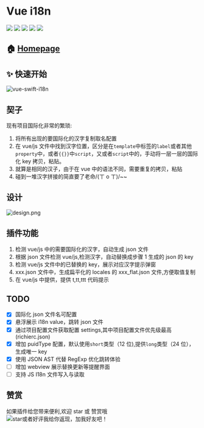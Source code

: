 # Vue i18n

[![](https://vsmarketplacebadge.apphb.com/version/RichieChoo.vue-swift-i18n.svg)](https://marketplace.visualstudio.com/items?itemName=RichieChoo.vue-swift-i18n)
[![](https://vsmarketplacebadge.apphb.com/installs-short/RichieChoo.vue-swift-i18n.svg)](https://marketplace.visualstudio.com/items?itemName=RichieChoo.vue-swift-i18n)
[![](https://vsmarketplacebadge.apphb.com/downloads-short/RichieChoo.vue-swift-i18n.svg)](https://marketplace.visualstudio.com/items?itemName=RichieChoo.vue-swift-i18n)
[![](https://vsmarketplacebadge.apphb.com/rating-short/RichieChoo.vue-swift-i18n.svg)](https://marketplace.visualstudio.com/items?itemName=RichieChoo.vue-swift-i18n)
[![](https://vsmarketplacebadge.apphb.com/trending-monthly/RichieChoo.vue-swift-i18n.svg)](https://marketplace.visualstudio.com/items?itemName=RichieChoo.vue-swift-i18n)

## 🏠 [Homepage](https://vsi.richieyu.top)


## ✨ 快速开始
![vue-swift-i18n](swift.gif)

## 契子

现有项目国际化非常的繁琐:

1. 将所有出现的要国际化的汉字复制取名配置
1. 在 vue/js 文件中找到汉字位置，区分是在`template`中标签的`label`或者其他`property`中，或者`{{}}`中`script`，又或者`script`中的，手动将一层一层的国际化 key 拷贝，粘贴。
1. 就算是相同的汉子，由于在 vue 中的语法不同，需要重复的拷贝，粘贴
1. 碰到一堆汉字拼接的简直要了老命/(ㄒ o ㄒ)/~~

## 设计

![design.png](https://cdn.nlark.com/yuque/0/2020/png/111625/1582165204110-151c4717-556e-443e-8975-cb29cbcbe83f.png "design")

## 插件功能

1. 检测 vue/js 中的需要国际化的汉字，自动生成 json 文件
1. 根据 json 文件检测 vue/js,检测汉字，自动替换成步骤 1 生成的 json 的 key
1. 检测 vue/js 文件中的已替换的 key，展示对应汉字提示弹窗
1. xxx.json 文件中，生成扁平化的 locales 的 xxx_flat.json 文件,方便取值复制
1. 在 vue/js 中提供，提供 t,tt,ttt 代码提示

## TODO

- [x] 国际化 json 文件名可配置
- [x] 悬浮展示 i18n value，跳转 json 文件
- [x] 通过项目配置文件获取配置 settings,其中项目配置文件优先级最高(richierc.json)
- [x] 增加 puidType 配置，默认使用`short`类型（12 位),提供`long`类型（24 位），生成唯一 key
- [x] 使用 JSON AST 代替 RegExp 优化跳转体验
- [ ] 增加 webview 展示替换更新等提醒界面
- [ ] 支持 JS I18n 文件写入与读取

## 赞赏

如果插件给您带来便利,欢迎 star 或 赞赏哦
![star或者好评我给你返现，加我好友吧！](https://cdn.nlark.com/yuque/0/2020/png/111625/1591099372734-9be6b399-dc8e-4b2b-9313-b2f6b4c0169c.png "star或者好评我给你返现，加我好友吧！")
